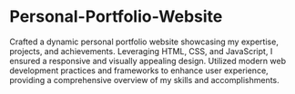 # Personal-Portfolio-Website
Crafted a dynamic personal portfolio website showcasing my expertise, projects, and achievements. Leveraging HTML, CSS, and JavaScript, I ensured a responsive and visually appealing design. Utilized modern web development practices and frameworks to enhance user experience, providing a comprehensive overview of my skills and accomplishments.
